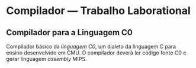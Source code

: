 
# Compilador &mdash; Trabalho Laborational

## Compilador para a Linguagem C0 

Compilador básico da *linguagem C0*,
um dialeto da linguagem C para ensino desenvolvido em CMU.  O
compilador deverá ler código fonte C0 e gerar linguagem *assembly*
MIPS.
